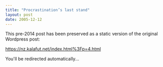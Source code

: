 ```yaml
---
title: "Procrastination’s last stand"
layout: post
date: 2005-12-12
---
```


This pre-2014 post has been preserved as a static version of the original Wordpress post:

https://nz.kalafut.net/index.html%3Fp=4.html

You'll be redirected automatically...

<head>
  <meta http-equiv="refresh" content="5;url=https://nz.kalafut.net/index.html%3Fp=4.html">
</head>

